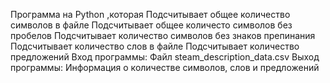 Программа на Python ,которая
Подсчитывает общее количество символов в файле
Подсчитывает общее количесто символов без пробелов
Подсчитывает количество символов без знаков препинания
Подсчитывает количество слов в файле
Подсчитывает количество предложений
Вход программы: Файл steam_description_data.csv
Выход программы: Информация о количестве символов, слов и предложений
